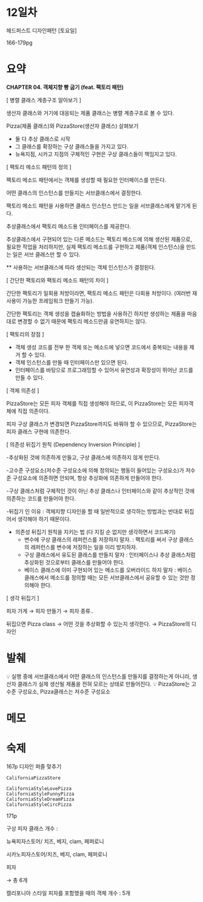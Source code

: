 # 12일차

헤드퍼스트 디자인패턴 [토요일] 

166-179pg

# 요약

**CHAPTER 04. 객체지향 빵 굽기 (feat. 팩토리 패턴)**

[ 병렬 클래스 계층구조 알아보기 ]

생산자 클래스와 거기에 대응되는 제품 클래스는 병렬 계층구조로 볼 수 있다.  

Pizza(제품 클래스)와 PizzaStore(생산자 클래스) 살펴보기

- 둘 다 추상 클래스로 시작
- 그 클래스를 확장하는 구상 클래스들을 가지고 있다.
- 뉴욕지점, 시카고 지점의 구체적인 구현은 구상 클래스들이 책임지고 있다.  

[ 팩토리 메소드 패턴의 정의 ]

팩토리 메소드 패턴에서는 객체를 생성할 때 필요한 인터페이스를 만든다. 

어떤 클래스의 인스턴스를 만들지는 서브클래스에서 결정한다.

팩토리 메소드 패턴을 사용하면 클래스 인스턴스 만드는 일을 서브클래스에게 맡기게 된다.

추상클래스에서 팩토리 메소드용 인터페이스를 제공한다.  

추상클래스에서 구현되어 있는 다른 메소드는 팩토리 메소드에 의해 생산된 제품으로, 필요한 작업을 처리하지만, 실제 팩토리 메소드를 구현하고 제품(객체 인스턴스)을 만드는 일은 서브 클래스만 할 수 있다.

** 사용하는 서브클래스에 따라 생산되는 객체 인스턴스가 결정된다.  

[ 간단한 팩토리와 팩토리 메소드 패턴의 차이 ]  

간단한 팩토리가 일회용 처방이라면, 팩토리 메소드 패턴은 다회용 처방이다. (여러번 재사용이 가능한 프레임워크 만들기 가능).

간단한 팩토리는 객체 생성을 캡슐화하는 방법을 사용하긴 하지만 생성하는 제품을 마음대로 변경할 수 없기 때문에 팩토리 메소드만큼 유연하지는 않다.   

[ 팩토리의 장점 ]  

- 객체 생성 코드를 전부 한 객체 또는 메소드에 넣으면 코드에서 중복되는 내용을 제거 할 수 있다.
- 객체 인스턴스를 만들 때 인터페이스만 있으면 된다. 
- 인터페이스를 바탕으로 프로그래밍할 수 있어서 유연성과 확장성이 뛰어난 코드를 만들 수 있다.  

[ 객체 의존성 ]

PizzaStore는 모든 피자 객체를 직접 생성해야 하므로, 이 PizzaStore는 모든 피자객체에 직접 의존이다.

피자 구상 클래스가 변경되면 PizzaStore까지도 바꿔야 할 수 있으므로, PizzaStore는 피자 클래스 구현에 의존한다.  

[ 의존성 뒤집기 원칙 (Dependency Inversion Principle) ]   
 
-추상화된 것에 의존하게 만들고, 구상 클래스에 의존하지 않게 만든다.

-고수준 구성요소(저수준 구성요소에 의해 정의되는 행동이 들어있는 구성요소)가 저수준 구성요소에 의존하면 안되며, 항상 추상화에 의존하게 만들어야 한다.

-구상 클래스처럼 구체적인 것이 아닌 추상 클래스나 인터페이스와 같이 추상적인 것에 의존하는 코드를 만들어야 한다.

-뒤집기 인 이유 : 객체지향 디자인을 할 때 일반적으로 생각하는 방법과는 반대로 뒤집어서 생각해야 하기 때문이다.  

- 의존성 뒤집기 원칙을 지키는 법 (다 지킬 순 없지만 생각하면서 코드짜기)
    - 변수에 구상 클래스의 레퍼런스를 저장하지 말자. : 팩토리를 써서 구상 클래스의 레퍼런스를 변수에 저장하는 일을 미리 방지하자.
    - 구상 클래스에서 유도된 클래스를 만들지 말자 : 인터페이스나 추상 클래스처럼 추상화된 것으로부터 클래스를 만들어야 한다.
    - 베이스 클래스에 이미 구현되어 있는 메소드를 오버라이드 하지 말자 : 베이스 클래스에서 메소드를 정의할 때는 모든 서브클래스에서 공유할 수 있는 것만 정의해야 한다.  

[ 생각 뒤집기 ]

피자 가게 → 피자 만들기 → 피자 종류.. 

뒤집으면 Pizza class → 어떤 것을 추상화할 수 있는지 생각한다. → PizzaStore의 디자인  

# 발췌

<aside>
💡 실행 중에 서브클래스에서 어떤 클래스의 인스턴스를 만들지를 결정하는게 아니라, 생산자 클래스가 실제 생산될 제품을 전혀 모르는 상태로 만들어진다.  
💡 PizzaStore는 고수준 구성요소, Pizza클래스는 저수준 구성요소  
</aside>

# 메모  

# 숙제

167p 디자인 퍼즐 맞추기  

```
CaliforniaPizzaStore

CaliforniaStyleLovePizza
CaliforniaStyleFunnyPizza
CaliforniaStyleDreamPizza
CaliforniaStyleCircPizza
```  

171p 

구상 피자 클래스 개수 : 

뉴욕피자스토어/ 치즈, 베지, clam, 페퍼로니

시카노피자스토어/치즈, 베지, clam, 페퍼로니

피자

→ 총 6개  

캘리포니아 스타일 피자를 포함했을 때의 객체 개수 : 5개